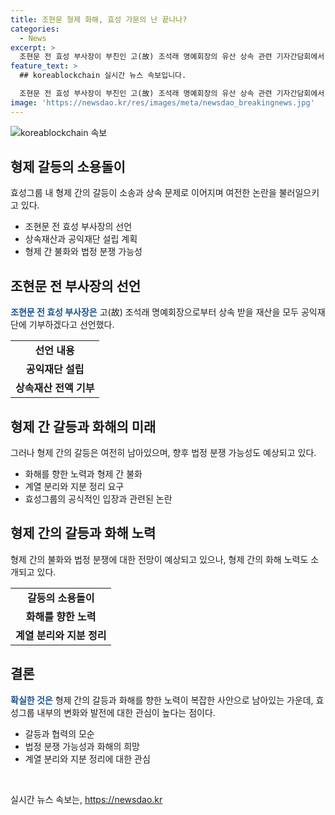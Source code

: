 ```yaml
---
title: 조현문 형제 화해, 효성 가문의 난 끝나나?
categories:
  - News
excerpt: >
  조현문 전 효성 부사장이 부친인 고(故) 조석래 명예회장의 유산 상속 관련 기자간담회에서 상속재산을 전액 사회에 환원하며 형제간 갈등을 끝내고 화해하고 싶다는 선언을 하였다. 조 전 부사장은 효성그룹의 경영권을 원하지 않다는 입장을 밝혔지만, 갈등 해소와 공익재단 설립을 통해 사회에 기여하겠다고 전했다. 그러나 여전한 형제 간 갈등과 법정 다툼이 예상되는 상황에서 완전한 화해는 어려울 것이라는 분석이 나오고 있다.
feature_text: >
  ## koreablockchain 실시간 뉴스 속보입니다.

  조현문 전 효성 부사장이 부친인 고(故) 조석래 명예회장의 유산 상속 관련 기자간담회에서 상속재산을 전액 사회에 환원하며 형제간 갈등을 끝내고 화해하고 싶다는 선언을 하였다. 조 전 부사장은 효성그룹의 경영권을 원하지 않다는 입장을 밝혔지만, 갈등 해소와 공익재단 설립을 통해 사회에 기여하겠다고 전했다. 그러나 여전한 형제 간 갈등과 법정 다툼이 예상되는 상황에서 완전한 화해는 어려울 것이라는 분석이 나오고 있다.
image: 'https://newsdao.kr/res/images/meta/newsdao_breakingnews.jpg'
---
```


<p><img src="https://newsdao.kr/res/images/meta/newsdao_breakingnews.jpg" alt="koreablockchain 속보" /></p>

<h2 data-ke-size="size26">형제 갈등의 소용돌이</h2>

<p data-ke-size="size16">효성그룹 내 형제 간의 갈등이 소송과 상속 문제로 이어지며 여전한 논란을 불러일으키고 있다.</p>

<ul>
  <li>조현문 전 효성 부사장의 선언</li>
  <li>상속재산과 공익재단 설립 계획</li>
  <li>형제 간 불화와 법정 분쟁 가능성</li>
</ul>

<h2 data-ke-size="size26">조현문 전 부사장의 선언</h2>

<p data-ke-size="size16"><b><span style="color: #1a5490;">조현문 전 효성 부사장은</span></b> 고(故) 조석래 명예회장으로부터 상속 받을 재산을 모두 공익재단에 기부하겠다고 선언했다.</p>

<table>
  <tr>
    <td style="text-align: center; height: 17px;"><b>선언 내용</b></td>
  </tr>
  <tr>
    <td style="text-align: center; height: 17px;"><b>공익재단 설립</b></td>
  </tr>
  <tr>
    <td style="text-align: center; height: 17px;"><b>상속재산 전액 기부</b></td>
  </tr>
</table>

<h2 data-ke-size="size26">형제 간 갈등과 화해의 미래</h2>

<p data-ke-size="size16">그러나 형제 간의 갈등은 여전히 남아있으며, 향후 법정 분쟁 가능성도 예상되고 있다.</p>

<ul>
  <li>화해를 향한 노력과 형제 간 불화</li>
  <li>계열 분리와 지분 정리 요구</li>
  <li>효성그룹의 공식적인 입장과 관련된 논란</li>
</ul>

<h2 data-ke-size="size26">형제 간의 갈등과 화해 노력</h2>

<p data-ke-size="size16">형제 간의 불화와 법정 분쟁에 대한 전망이 예상되고 있으나, 형제 간의 화해 노력도 소개되고 있다.</p>

<table>
  <tr>
    <td style="text-align: center; height: 17px;"><b>갈등의 소용돌이</b></td>
  </tr>
  <tr>
    <td style="text-align: center; height: 17px;"><b>화해를 향한 노력</b></td>
  </tr>
  <tr>
    <td style="text-align: center; height: 17px;"><b>계열 분리와 지분 정리</b></td>
  </tr>
</table>

<h2 data-ke-size="size26">결론</h2>

<p data-ke-size="size16"><b><span style="color: #1a5490;">확실한 것은</span></b> 형제 간의 갈등과 화해를 향한 노력이 복잡한 사안으로 남아있는 가운데, 효성그룹 내부의 변화와 발전에 대한 관심이 높다는 점이다.</p>

<ul>
  <li>갈등과 협력의 모순</li>
  <li>법정 분쟁 가능성과 화해의 희망</li>
  <li>계열 분리와 지분 정리에 대한 관심</li>
</ul>

<p data-ke-size="size16">&nbsp;</p>
실시간 뉴스 속보는, <a href="https://newsdao.kr" rel="dofollow">https://newsdao.kr</a>


